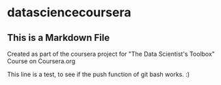 # datasciencecoursera

## This is a Markdown File

Created as part of the coursera project for "The Data Scientist's Toolbox" Course on Coursera.org

This line is a test, to see if the push function of git bash works. :)


